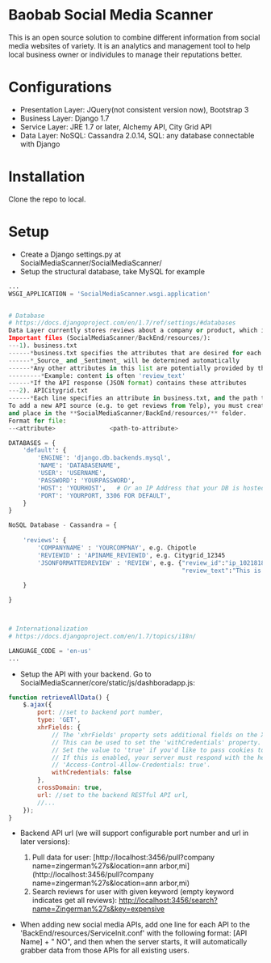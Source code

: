 # Baobab Social Media Scanner
This is an open source solution to combine different information from social media websites of variety. It is an analytics and management tool to help local business owner or individules to manage their reputations better.

# Configurations
* Presentation Layer: JQuery(not consistent version now), Bootstrap 3
* Business Layer: Django 1.7
* Service Layer: JRE 1.7 or later, Alchemy API, City Grid API
* Data Layer: NoSQL: Cassandra 2.0.14, SQL: any database connectable with Django

# Installation
Clone the repo to local.

# Setup
* Create a Django settings.py at SocialMediaScanner/SocialMediaScanner/
* Setup the structural database, take MySQL for example
```python
...
WSGI_APPLICATION = 'SocialMediaScanner.wsgi.application'


# Database
# https://docs.djangoproject.com/en/1.7/ref/settings/#databases
Data Layer currently stores reviews about a company or product, which it gets from API's (Currently CityGrid).
Important files (SocialMediaScanner/BackEnd/resources/):
---1). business.txt
------*business.txt specifies the attributes that are desired for each review (for analysis)
------*_Source_ and _Sentiment_ will be determined automatically
------*Any other attributes in this list are potentially provided by the reviews
---------*Example: content is often 'review_text'
------*If the API response (JSON format) contains these attributes 
---2). APICitygrid.txt
------*Each line specifies an attribute in business.txt, and the path to that attribute in the response (JSON) from Citygrid
To add a new API source (e.g. to get reviews from Yelp), you must create a file named _API<APINAME>.txt_ (e.g. APICitygrid.txt for Citygrid).
and place in the **SocialMediaScanner/BackEnd/resources/** folder. 
Format for file:
--<attribute> 				<path-to-attribute>

DATABASES = {
    'default': {
        'ENGINE': 'django.db.backends.mysql',
        'NAME': 'DATABASENAME',
        'USER': 'USERNAME',
        'PASSWORD': 'YOURPASSWORD',
        'HOST': 'YOURHOST',   # Or an IP Address that your DB is hosted on
        'PORT': 'YOURPORT, 3306 FOR DEFAULT',
    }
}

NoSQL Database - Cassandra = {
	
 	'reviews': {
 		'COMPANYNAME' : 'YOURCOMPNAY', e.g. Chipotle
 		'REVIEWID' : 'APINAME_REVIEWID', e.g. Citygrid_12345 
		'JSONFORMATTEDREVIEW' : 'REVIEW', e.g. {"review_id":"ip_10218180545","review_title":"Zingerman's",
												"review_text":"This is a famous deli in Ann Arbor, ...", ...}
	
	}

}



# Internationalization
# https://docs.djangoproject.com/en/1.7/topics/i18n/

LANGUAGE_CODE = 'en-us'
...

```
* Setup the API with your backend. Go to SocialMediaScanner/core/static/js/dashboradapp.js:
```javascript
function retrieveAllData() {
    $.ajax({
        port: //set to backend port number,
        type: 'GET',
        xhrFields: {
            // The 'xhrFields' property sets additional fields on the XMLHttpRequest.
            // This can be used to set the 'withCredentials' property.
            // Set the value to 'true' if you'd like to pass cookies to the server.
            // If this is enabled, your server must respond with the header
            // 'Access-Control-Allow-Credentials: true'.
            withCredentials: false
        },
        crossDomain: true,
        url: //set to the backend RESTful API url,
        //...
    });
}
```

* Backend API url (we will support configurable port number and url in later versions):
  1. Pull data for user: [http://localhost:3456/pull?company name=zingerman%27s&location=ann arbor,mi](http://localhost:3456/pull?company name=zingerman%27s&location=ann arbor,mi)
  2. Search reviews for user with given keyword (empty keyword indicates get all reviews): [http://localhost:3456/search?name=Zingerman%27s&key=expensive](http://localhost:3456/search?name=Zingerman%27s&key=expensive)

* When adding new social media APIs, add one line for each API to the 'BackEnd/resources/ServiceInit.conf' with the following format: [API Name] + " NO", and then when the server starts, it will automatically grabber data from those APIs for all existing users.
